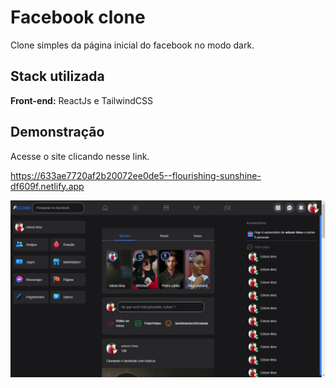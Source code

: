 # Facebook clone

Clone simples da página inicial do facebook no modo dark.

## Stack utilizada

**Front-end:** ReactJs e TailwindCSS


## Demonstração

Acesse o site clicando nesse link.

https://633ae7720af2b20072ee0de5--flourishing-sunshine-df609f.netlify.app

<img src="https://raw.githubusercontent.com/edsonlima95/screenshot/main/faceclone.jpeg" all=""/>
